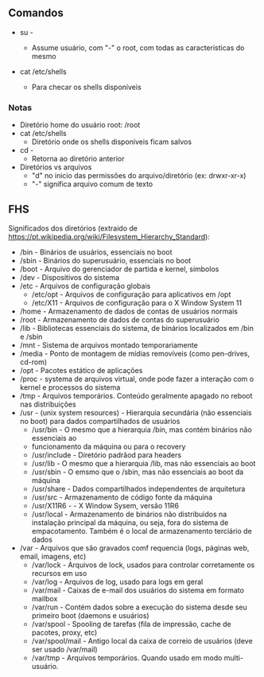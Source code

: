 ## Comandos

* su - 
  * Assume usuário, com "-" o root, com todas as caracteristicas do mesmo
 
* cat /etc/shells
  * Para checar os shells disponíveis 

### Notas

* Diretório home do usuário root: /root
* cat /etc/shells
  * Diretório onde os shells disponíveis ficam salvos
* cd -
  * Retorna ao diretório anterior
* Diretórios vs arquivos
  * "d" no inicio das permissões do arquivo/diretório (ex: drwxr-xr-x)
  * "-" significa arquivo comum de texto

## FHS

Significados dos diretórios (extraido de https://pt.wikipedia.org/wiki/Filesystem_Hierarchy_Standard):

* /bin - Binários de usuários, essenciais no boot
* /sbin - Binários do superusuário, essenciais no boot
* /boot - Arquivo do gerenciador de partida e kernel, símbolos
* /dev - Dispositivos do sistema
* /etc - Arquivos de configuração globais
  *  /etc/opt - Arquivos de configuração para aplicativos em /opt
  *  /etc/X11 - Arquivos de configuração para o X Window System 11
* /home - Armazenamento de dados de contas de usuários normais
* /root - Armazenamento de dados de contas do superusuário
* /lib - Bibliotecas essenciais do sistema, de binários localizados em /bin e /sbin
* /mnt - Sistema de arquivos montado temporariamente
* /media - Ponto de montagem de mídias removíveis (como pen-drives, cd-rom)
* /opt - Pacotes estático de aplicações
* /proc - systema de arquivos virtual, onde pode fazer a interação com o kernel e processos do sistema
* /tmp - Arquivos temporários. Conteúdo geralmente apagado no reboot nas distribuições
* /usr - (unix system resources) - Hierarquia secundária (não essenciais no boot) para dados compartilhados de usuários
  *   /usr/bin - O mesmo que a hierarquia /bin, mas contém binários não essenciais ao
  *   funcionamento da máquina ou para o recovery
  *   /usr/include - Diretório padrãod para headers
  *   /usr/lib - O mesmo que a hierarquia /lib, mas não essenciais ao boot
  *   /usr/sbin - O emsmo que o /sbin, mas não essenciais ao boot da máquina
  *   /usr/share - Dados compartilhados independentes de arquitetura
  *   /usr/src - Armazenamento de código fonte da máquina
  *   /usr/X11R6 - - X Window Sysem, versão 11R6
  *   /usr/local - Armazenamento de binários não distribuidos na instalação principal da máquina, ou seja, fora do sistema de empacotamento. Também é o local de armazenamento terciário de dados
* /var - Arquivos que são gravados comf requencia (logs, páginas web, email, imagens, etc)
  *   /var/lock - Arquivos de lock, usados para controlar corretamente os recursos em uso
  *   /var/log - Arquivos de log, usado para logs em geral
  *   /var/mail - Caixas de e-mail dos usuários do sistema em formato mailbox
  *   /var/run - Contém dados sobre a execução do sistema desde seu primeiro boot (daemons e usuários)
  *   /var/spool - Spooling de tarefas (fila de impressão, cache de pacotes, proxy, etc)
  *   /var/spool/mail - Antigo local da caixa de correio de usuários (deve ser usado /var/mail)
  *   /var/tmp - Arquivos temporários. Quando usado em modo multi-usuário.